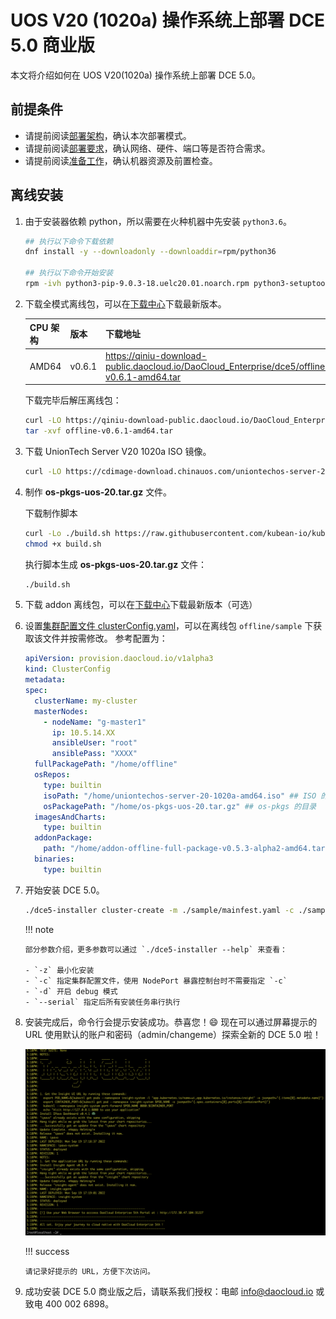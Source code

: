 # UOS V20 (1020a) 操作系统上部署 DCE 5.0 商业版

本文将介绍如何在 UOS V20(1020a) 操作系统上部署 DCE 5.0。

## 前提条件

- 请提前阅读[部署架构](../commercial/deploy-arch.md)，确认本次部署模式。
- 请提前阅读[部署要求](../commercial/deploy-requirements.md)，确认网络、硬件、端口等是否符合需求。
- 请提前阅读[准备工作](../commercial/prepare.md)，确认机器资源及前置检查。

## 离线安装

1.  由于安装器依赖 python，所以需要在火种机器中先安装 `python3.6`。

    ```bash
    ## 执行以下命令下载依赖
    dnf install -y --downloadonly --downloaddir=rpm/python36

    ## 执行以下命令开始安装
    rpm -ivh python3-pip-9.0.3-18.uelc20.01.noarch.rpm python3-setuptools-39.2.0-7.uelc20.2.noarch.rpm python36-3.6.8-2.module+uelc20+36+6174170c.x86_64.rpm
    ```

2.  下载全模式离线包，可以在[下载中心](https://docs.daocloud.io/download/dce5/)下载最新版本。

    | CPU 架构 | 版本   | 下载地址                                                                                          |
    | -------- | ------ | ------------------------------------------------------------------------------------------------- |
    | AMD64    | v0.6.1 | https://qiniu-download-public.daocloud.io/DaoCloud_Enterprise/dce5/offline-v0.6.1-amd64.tar |

    下载完毕后解压离线包：

    ```bash
    curl -LO https://qiniu-download-public.daocloud.io/DaoCloud_Enterprise/dce5/offline-v0.6.1-amd64.tar
    tar -xvf offline-v0.6.1-amd64.tar
    ```

3.  下载 UnionTech Server V20 1020a ISO 镜像。

    ```bash
    curl -LO https://cdimage-download.chinauos.com/uniontechos-server-20-1020a-amd64.iso
    ```

4.  制作 **os-pkgs-uos-20.tar.gz** 文件。

    下载制作脚本

    ```bash
    curl -Lo ./build.sh https://raw.githubusercontent.com/kubean-io/kubean/main/build/os-packages/others/uos_v20/build.sh
    chmod +x build.sh
    ```

    执行脚本生成 **os-pkgs-uos-20.tar.gz** 文件：

    ```bash
    ./build.sh
    ```

5.  下载 addon 离线包，可以在[下载中心](../../download/dce5.md)下载最新版本（可选）

6.  设置[集群配置文件 clusterConfig.yaml](../commercial/cluster-config.md)，可以在离线包 `offline/sample` 下获取该文件并按需修改。
    参考配置为：

    ```yaml
    apiVersion: provision.daocloud.io/v1alpha3
    kind: ClusterConfig
    metadata:
    spec:
      clusterName: my-cluster
      masterNodes:
        - nodeName: "g-master1"
          ip: 10.5.14.XX
          ansibleUser: "root"
          ansiblePass: "XXXX"
      fullPackagePath: "/home/offline"
      osRepos:
        type: builtin
        isoPath: "/home/uniontechos-server-20-1020a-amd64.iso" ## ISO 的目录
        osPackagePath: "/home/os-pkgs-uos-20.tar.gz" ## os-pkgs 的目录
      imagesAndCharts:
        type: builtin
      addonPackage:
        path: "/home/addon-offline-full-package-v0.5.3-alpha2-amd64.tar.gz" ## addon 的目录
      binaries:
        type: builtin
    ```

7.  开始安装 DCE 5.0。

    ```bash
    ./dce5-installer cluster-create -m ./sample/mainfest.yaml -c ./sample/clusterConfig.yaml
    ```

    !!! note

        部分参数介绍，更多参数可以通过 `./dce5-installer --help` 来查看：

        - `-z` 最小化安装
        - `-c` 指定集群配置文件，使用 NodePort 暴露控制台时不需要指定 `-c`
        - `-d` 开启 debug 模式
        - `--serial` 指定后所有安装任务串行执行

8.  安装完成后，命令行会提示安装成功。恭喜您！:smile: 现在可以通过屏幕提示的 URL 使用默认的账户和密码（admin/changeme）探索全新的 DCE 5.0 啦！

    ![success](../images/success.png)

    !!! success

        请记录好提示的 URL，方便下次访问。

9.  成功安装 DCE 5.0 商业版之后，请联系我们授权：电邮 [info@daocloud.io](mailto:info@daocloud.io) 或致电 400 002 6898。
